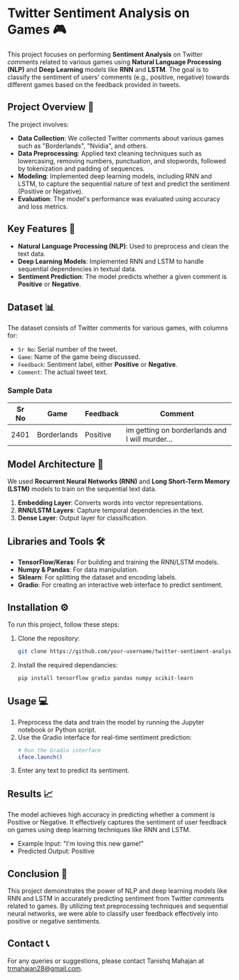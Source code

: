 # Twitter Sentiment Analysis on Games 🎮

This project focuses on performing **Sentiment Analysis** on Twitter comments related to various games using **Natural Language Processing (NLP)** and **Deep Learning** models like **RNN** and **LSTM**. The goal is to classify the sentiment of users' comments (e.g., positive, negative) towards different games based on the feedback provided in tweets.

## Project Overview 📄

The project involves:
- **Data Collection**: We collected Twitter comments about various games such as "Borderlands", "Nvidia", and others.
- **Data Preprocessing**: Applied text cleaning techniques such as lowercasing, removing numbers, punctuation, and stopwords, followed by tokenization and padding of sequences.
- **Modeling**: Implemented deep learning models, including RNN and LSTM, to capture the sequential nature of text and predict the sentiment (Positive or Negative).
- **Evaluation**: The model's performance was evaluated using accuracy and loss metrics.

## Key Features 🚀

- **Natural Language Processing (NLP)**: Used to preprocess and clean the text data.
- **Deep Learning Models**: Implemented RNN and LSTM to handle sequential dependencies in textual data.
- **Sentiment Prediction**: The model predicts whether a given comment is **Positive** or **Negative**.

## Dataset 📊

The dataset consists of Twitter comments for various games, with columns for:
- `Sr No`: Serial number of the tweet.
- `Game`: Name of the game being discussed.
- `Feedback`: Sentiment label, either **Positive** or **Negative**.
- `Comment`: The actual tweet text.

### Sample Data

| Sr No | Game        | Feedback | Comment                                      |
|-------|-------------|----------|----------------------------------------------|
| 2401  | Borderlands | Positive | im getting on borderlands and I will murder… |

## Model Architecture 🧠

We used **Recurrent Neural Networks (RNN)** and **Long Short-Term Memory (LSTM)** models to train on the sequential text data.

1. **Embedding Layer**: Converts words into vector representations.
2. **RNN/LSTM Layers**: Capture temporal dependencies in the text.
3. **Dense Layer**: Output layer for classification.

## Libraries and Tools 🛠️

- **TensorFlow/Keras**: For building and training the RNN/LSTM models.
- **Numpy & Pandas**: For data manipulation.
- **Sklearn**: For splitting the dataset and encoding labels.
- **Gradio**: For creating an interactive web interface to predict sentiment.

## Installation ⚙️

To run this project, follow these steps:

1. Clone the repository:
   ```bash
   git clone https://github.com/your-username/twitter-sentiment-analysis.git

2. Install the required dependancies:
    ```bash
   pip install tensorflow gradio pandas numpy scikit-learn

## Usage 💻
1. Preprocess the data and train the model by running the Jupyter notebook or Python script.
2. Use the Gradio interface for real-time sentiment prediction:
   ```bash
   # Run the Gradio interface
   iface.launch()
3. Enter any text to predict its sentiment.

## Results 📈
The model achieves high accuracy in predicting whether a comment is Positive or Negative. It effectively captures the sentiment of user feedback on games using deep learning techniques like RNN and LSTM.

- Example Input: "I'm loving this new game!"
- Predicted Output: Positive

## Conclusion 🏁

This project demonstrates the power of NLP and deep learning models like RNN and LSTM in accurately predicting sentiment from Twitter comments related to games. By utilizing text preprocessing techniques and sequential neural networks, we were able to classify user feedback effectively into positive or negative sentiments.

## Contact 📞

For any queries or suggestions, please contact Tanishq Mahajan at trmahajan28@gmail.com.

